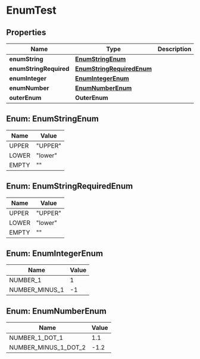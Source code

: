 

# EnumTest

## Properties

Name | Type | Description | Notes
------------ | ------------- | ------------- | -------------
**enumString** | [**EnumStringEnum**](#EnumStringEnum) |  |  [optional]
**enumStringRequired** | [**EnumStringRequiredEnum**](#EnumStringRequiredEnum) |  | 
**enumInteger** | [**EnumIntegerEnum**](#EnumIntegerEnum) |  |  [optional]
**enumNumber** | [**EnumNumberEnum**](#EnumNumberEnum) |  |  [optional]
**outerEnum** | **OuterEnum** |  |  [optional]



## Enum: EnumStringEnum

Name | Value
---- | -----
UPPER | &quot;UPPER&quot;
LOWER | &quot;lower&quot;
EMPTY | &quot;&quot;



## Enum: EnumStringRequiredEnum

Name | Value
---- | -----
UPPER | &quot;UPPER&quot;
LOWER | &quot;lower&quot;
EMPTY | &quot;&quot;



## Enum: EnumIntegerEnum

Name | Value
---- | -----
NUMBER_1 | 1
NUMBER_MINUS_1 | -1



## Enum: EnumNumberEnum

Name | Value
---- | -----
NUMBER_1_DOT_1 | 1.1
NUMBER_MINUS_1_DOT_2 | -1.2



